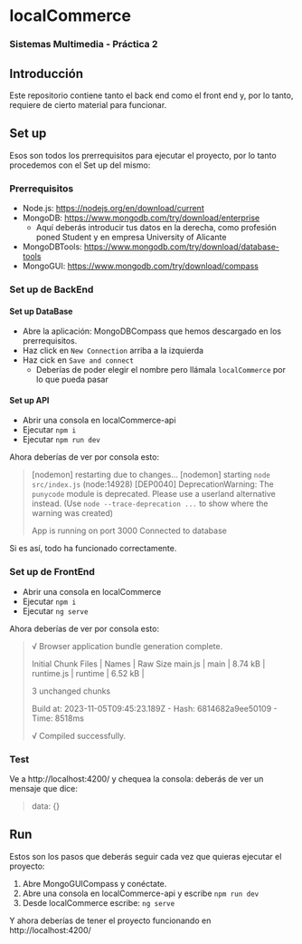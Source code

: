 # localCommerce
### Sistemas Multimedia - Práctica 2

## Introducción

Este repositorio contiene tanto el back end como el front end y, por lo tanto, requiere de cierto material para funcionar.

## Set up

Esos son todos los prerrequisitos para ejecutar el proyecto, por lo tanto procedemos con el Set up del mismo:

### Prerrequisitos

* Node.js: https://nodejs.org/en/download/current
* MongoDB: https://www.mongodb.com/try/download/enterprise
  * Aquí deberás introducir tus datos en la derecha, como profesión poned Student y en empresa University of Alicante
* MongoDBTools: https://www.mongodb.com/try/download/database-tools
* MongoGUI: https://www.mongodb.com/try/download/compass

### Set up de BackEnd

#### Set up DataBase
* Abre la aplicación: MongoDBCompass que hemos descargado en los prerrequisitos.
* Haz click en `New Connection` arriba a la izquierda
* Haz cick en `Save and connect`
  * Deberías de poder elegir el nombre pero llámala `localCommerce` por lo que pueda pasar

#### Set up API
* Abrir una consola en localCommerce-api
* Ejecutar `npm i`
* Ejecutar `npm run dev`

Ahora deberías de ver por consola esto:


>[nodemon] restarting due to changes...
>[nodemon] starting `node src/index.js`
>(node:14928) [DEP0040] DeprecationWarning: The `punycode` module is deprecated. Please use a userland alternative instead.
>(Use `node --trace-deprecation ...` to show where the warning was created)
>
>App is running on port 3000
>Connected to database

Si es así, todo ha funcionado correctamente.

### Set up de FrontEnd

* Abrir una consola en localCommerce
* Ejecutar `npm i`
* Ejecutar `ng serve`

Ahora deberías de ver por consola esto:

>√ Browser application bundle generation complete.
>
>Initial Chunk Files | Names   | Raw Size
>main.js             | main    |  8.74 kB |
>runtime.js          | runtime |  6.52 kB |
>
>3 unchanged chunks
>
>Build at: 2023-11-05T09:45:23.189Z - Hash: 6814682a9ee50109 - Time: 8518ms
>
>√ Compiled successfully.

### Test

Ve a http://localhost:4200/ y chequea la consola: deberás de ver un mensaje que dice:
> data: {}

## Run

Estos son los pasos que deberás seguir cada vez que quieras ejecutar el proyecto:

1) Abre MongoGUICompass y conéctate.
2) Abre una consola en localCommerce-api y escribe `npm run dev`
3) Desde localCommerce escribe: `ng serve`

Y ahora deberías de tener el proyecto funcionando en http://localhost:4200/
